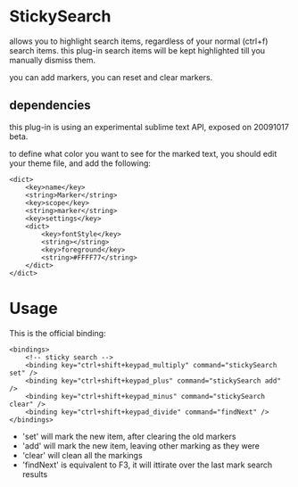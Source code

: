 # StickySearch 

allows you to highlight search items, regardless of your normal (ctrl+f) search items. this plug-in search items will be kept highlighted till you manually dismiss them.

you can add markers, you can reset and clear markers. 

## dependencies

this plug-in is using an experimental sublime text API, exposed on 20091017 beta.

to define what color you want to see for the marked text, you should edit your theme file, and add the following:
	
	<dict>
		<key>name</key>
		<string>Marker</string>
		<key>scope</key>
		<string>marker</string>
		<key>settings</key>
		<dict>
			<key>fontStyle</key>
			<string></string>
			<key>foreground</key>
			<string>#FFFF77</string>
		</dict>
	</dict>	
	
# Usage

This is the official binding:
	
	<bindings>
		<!-- sticky search -->
		<binding key="ctrl+shift+keypad_multiply" command="stickySearch set" />
		<binding key="ctrl+shift+keypad_plus" command="stickySearch add" />
		<binding key="ctrl+shift+keypad_minus" command="stickySearch clear" />
		<binding key="ctrl+shift+keypad_divide" command="findNext" />
	</bindings>
	
* 'set' will mark the new item, after clearing the old markers
* 'add' will mark the new item, leaving other marking as they were
* 'clear' will clean all the markings
* 'findNext' is equivalent to F3, it will ittirate over the last mark search results